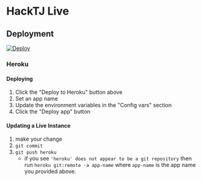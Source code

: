 # HackTJ Live

## Deployment

[![Deploy](https://www.herokucdn.com/deploy/button.svg)](https://heroku.com/deploy)

### Heroku

#### Deploying

1.  Click the "Deploy to Heroku" button above
2.  Set an app name
3.  Update the environment variables in the "Config vars" section
4.  Click the "Deploy app" button

#### Updating a Live Instance

1.  make your change
2.  `git commit`
3.  `git push heroku`
    -   if you see `'heroku' does not appear to be a git repository` then run `heroku git:remote -a app-name` where `app-name` is the app name you provided above.
